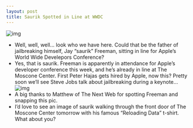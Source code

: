 ```yaml
---
layout: post
title: Saurik Spotted in Line at WWDC
---
```

![img](http://media.idownloadblog.com/wp-content/uploads/2011/06/Saurik-spotted-at-WWDC-e1307336282754.jpeg)
* Well, well, well… look who we have here. Could that be the father of jailbreaking himself, Jay “saurik” Freeman, sitting in line for Apple’s World Wide Develepors Conference?
* Yes, that is saurik. Freeman is apparently in attendance for Apple’s developer conference this week, and he’s already in line at The Moscone Center. First Peter Hajas gets hired by Apple, now this? Pretty soon we’ll see Steve Jobs talk about jailbreaking during a keynote…
![img](http://media.idownloadblog.com/wp-content/uploads/2011/06/Saurik-at-WWDC-tweet-e1307336680413.png)
* A big thanks to Matthew of The Next Web for spotting Freeman and snapping this pic.
* I’d love to see an image of saurik walking through the front door of The Moscone Center tomorrow with his famous “Reloading Data” t-shirt. What about you?


